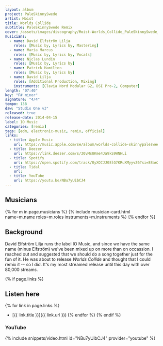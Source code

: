 ```yaml
---
layout: album
project: PaleSkinnySwede
artist: Moist
title: Worlds Collide
subtitle: PaleSkinnySwede Remix
cover: /assets/images/discography/Moist-Worlds_Collide_PaleSkinnySwede_Remix/Moist-Worlds_Collide_PaleSkinnySwede_Remix.jpg
musicians:
  - name: David Elfström Lilja
    roles: [Music by, Lyrics by, Mastering]
  - name: Maria Marcus
    roles: [Music by, Lyrics by, Vocals]
  - name: Niclas Lundin
    roles: [Music by, Lyrics by]
  - name: Patrick Hamilton
    roles: [Music by, Lyrics by]
  - name: David Lilja
    roles: [Additional Production, Mixing]
    instruments: [Clavia Nord Modular G2, DSI Pro-2, Computer]
length: "07:40"
key: "F# minor"
signature: "4/4"
tempo: 138
daw: "Studio One v3"
released: true
release-date: 2014-04-15
label: IO Music
categories: [remix]
tags: [edm, electronic-music, remix, official]
links:
  - title: Apple Music
    url: https://music.apple.com/se/album/worlds-collide-skinnypaleswede-remix/859649799?i=859653009&l=en-GB
  - title: Deezer
    url: https://link.deezer.com/s/30vMs8Kme4Ja9kS9WNHLi
  - title: Spotify
    url: https://open.spotify.com/track/0yXOCJJ08lG7KRuXMyyvZ6?si=88ae2997e2b24dee
  - title: Tidal
    url: 
  - title: YouTube
    url: https://youtu.be/NBu7yUibCJ4
---
```


## Musicians
{% for m in page.musicians %}
  {% include musician-card.html name=m.name roles=m.roles instruments=m.instruments %}
{% endfor %}

## Background
David Elfström Lilja runs the label IO Music, and since we have the same name (minus Elfström) we've been mixed up on more than on occassion. I reached out and suggested that we should do a song together just for the fun of it. He was about to release *Worlds Collide* and thought that I could remix it -- so I did. It's my most streamed release until this day with over 80,000 streams.

{% if page.links %}
## Listen here
{% for link in page.links %}
- [{{ link.title }}]({{ link.url }})
{% endfor %}
{% endif %}

### YouTube
{% include snippets/video.html id="NBu7yUibCJ4" provider="youtube" %}
